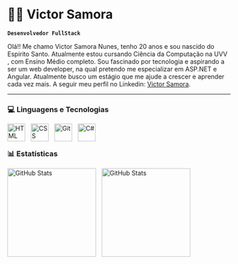 # 👨‍💻 Victor Samora

**`Desenvolvedor FullStack`**

Olá!! Me chamo Victor Samora Nunes, tenho 20 anos e sou nascido do Espirito Santo. Atualmente estou cursando Ciência da Computação na UVV , com Ensino Médio completo. Sou fascinado por tecnologia e aspirando a ser um web developer, na qual pretendo me especializar em ASP.NET e Angular. Atualmente busco um estágio que me ajude a crescer e aprender cada vez mais. A seguir meu perfil no Linkedin: [Victor Samora](https://www.linkedin.com/in/victor-samora-6b0474323/?trk=opento_sprofile_details).

---

### 💻 Linguagens e Tecnologias

<img 
    align="left" 
    alt="HTML"
    title="HTML" 
    width="40px" 
    style="padding-right: 10px;" 
    src="https://cdn.jsdelivr.net/gh/devicons/devicon@latest/icons/html5/html5-original.svg" 
/>
<img 
    align="left" 
    alt="CSS" 
    title="CSS"
    width="40px" 
    style="padding-right: 10px;" 
    src="https://cdn.jsdelivr.net/gh/devicons/devicon@latest/icons/css3/css3-original.svg" 
/>
<img 
    align="left" 
    alt="Git" 
    title="Git"
    width="40px" 
    style="padding-right: 10px;" 
    src="https://cdn.jsdelivr.net/gh/devicons/devicon@latest/icons/git/git-original.svg" 
/>
<img 
    align="left" 
    alt="C#" 
    title="C#"
    width="40px" 
    style="padding-right: 10px;" 
    src="https://cdn.jsdelivr.net/gh/devicons/devicon@latest/icons/csharp/csharp-original.svg" 
/>

<br/>
<br/>

### 📊 Estatísticas

<p>
  <img 
    align="left" 
    alt="GitHub Stats" 
    height="200" 
    style="padding-right: 10px;" 
    src="https://github-readme-stats.vercel.app/api?username=VictorSamora&show_icons=true&theme=onedark&include_all_commits=true&locale=pt-br" 
  />

<img 
      align="left" 
      alt="GitHub Stats" 
      height="200" 
      src="https://github-readme-stats.vercel.app/api/top-langs/?username=VictorSamora&theme=onedark&layout=compact&custom_title=Tecnologias&langs_count=9" 
  />

</p>
